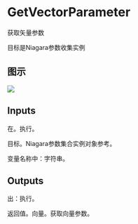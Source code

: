 # GetVectorParameter

获取矢量参数

目标是Niagara参数收集实例

## 图示

![]($-20221218-20122299.png)

## Inputs

在。执行。

目标。Niagara参数集合实例对象参考。

变量名称中：字符串。  

## Outputs

出：执行。

返回值。向量。获取向量参数。
